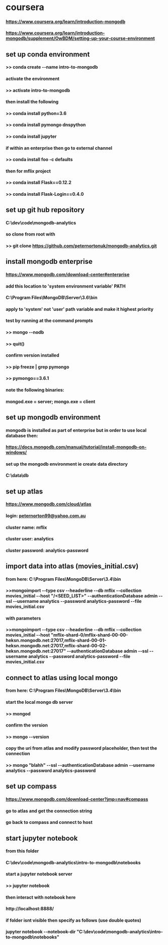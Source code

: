 # coursera
#### https://www.coursera.org/learn/introduction-mongodb
#### https://www.coursera.org/learn/introduction-mongodb/supplement/OwBDM/setting-up-your-course-environment

## set up conda environment
#### >> conda create --name intro-to-mongodb
#### activate the environment
#### >> activate intro-to-mongodb
#### then install the following
#### >> conda install python=3.6
#### >> conda install pymongo dnspython
#### >> conda install jupyter
#### if within an enterprise then go to external channel
#### >> conda install foo -c defaults
#### then for mflix project
#### >> conda install Flask==0.12.2
#### >> conda install Flask-Login==0.4.0

## set up git hub repository
#### C:\dev\code\mongodb-analytics
#### so clone from root with
#### >> git clone https://github.com/peternortonuk/mongodb-analytics.git

## install mongodb enterprise
#### https://www.mongodb.com/download-center#enterprise
#### add this location to 'system environment variable' PATH 
#### C:\Program Files\MongoDB\Server\3.6\bin
#### apply to 'system' not 'user' path variable and make it highest priority
#### test by running at the command prompts
#### >> mongo --nodb
#### >> quit()
#### confirm version installed
#### >> pip freeze | grep pymongo
#### >> pymongo==3.6.1
#### note the following binaries:
#### mongod.exe = server; mongo.exe = client

## set up mongodb environment
#### mongodb is installed as part of enterprise but in order to use local database then:
#### https://docs.mongodb.com/manual/tutorial/install-mongodb-on-windows/
#### set up the mongodb environment ie create data directory
#### C:\data\db

## set up atlas
#### https://www.mongodb.com/cloud/atlas
#### login: peternorton99@yahoo.com.au
#### cluster name: mflix
#### cluster user: analytics
#### cluster password: analytics-password

## import data into atlas (movies_initial.csv)
#### from here: C:\Program Files\MongoDB\Server\3.4\bin
#### >>mongoimport --type csv --headerline --db mflix --collection movies_initial --host "<CLUSTER>/<SEED_LIST>" --authenticationDatabase admin --ssl --username analytics --password analytics-password --file movies_initial.csv
#### with parameters
#### >>mongoimport --type csv --headerline --db mflix --collection movies_initial --host "mflix-shard-0/mflix-shard-00-00-heksn.mongodb.net:27017,mflix-shard-00-01-heksn.mongodb.net:27017,mflix-shard-00-02-heksn.mongodb.net:27017" --authenticationDatabase admin --ssl --username analytics --password analytics-password --file movies_initial.csv

## connect to atlas using local mongo
#### from here: C:\Program Files\MongoDB\Server\3.4\bin
#### start the local mongo db server
#### >> mongod
#### confirm the version
#### >> mongo --version
#### copy the uri from atlas and modify password placeholder, then test the connection
#### >> mongo "blahh" --ssl --authenticationDatabase admin --username analytics --password analytics-password

## set up compass
#### https://www.mongodb.com/download-center?jmp=nav#compass
#### go to atlas and get the connection string
#### go back to compass and connect to host

## start jupyter notebook
#### from this folder
#### C:\dev\code\mongodb-analytics\intro-to-mongodb\notebooks
#### start a jupyter notebook server
#### >> jupyter notebook
#### then interact with notebook here
#### http://localhost:8888/
#### if folder isnt visible then specify as follows (use double quotes)
#### jupyter notebook --notebook-dir "C:\dev\code\mongodb-analytics\intro-to-mongodb\notebooks"

